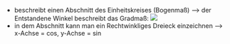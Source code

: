 - beschreibt einen Abschnitt des Einheitskreises (Bogenmaß) --> der Entstandene Winkel beschreibt das Gradmaß:
![](Pasted%20image%2020231014115340.png)
- in dem Abschnitt kann man ein Rechtwinkliges Dreieck einzeichnen --> x-Achse = cos, y-Achse = sin